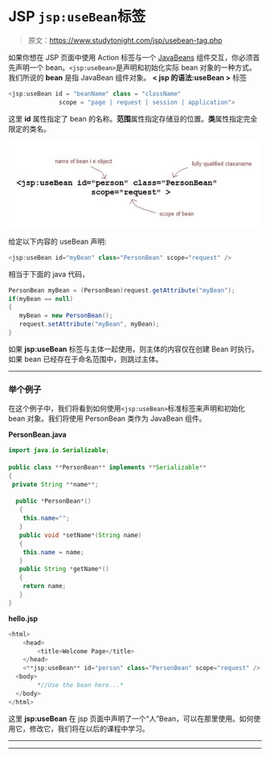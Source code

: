 # JSP `jsp:useBean`标签

> 原文：<https://www.studytonight.com/jsp/usebean-tag.php>

如果你想在 JSP 页面中使用 Action 标签与一个 [JavaBeans](javabeans-component.php) 组件交互，你必须首先声明一个 bean。`<jsp:useBean>`是声明和初始化实际 bean 对象的一种方式。我们所说的 **bean** 是指 JavaBean 组件对象。 **< jsp 的语法:useBean >** 标签

```java
<jsp:useBean id = "beanName" class = "className" 
              scope = "page | request | session | application"> 
```

这里 **id** 属性指定了 bean 的名称。**范围**属性指定存储豆的位置。**类**属性指定完全限定的类名。

![useBean Tag in JSP](img/0f93d3053a6c87b1fda7733caf8f5c27.png)

给定以下内容的 useBean 声明:

```java
<jsp:useBean id="myBean" class="PersonBean" scope="request" /> 
```

相当于下面的 java 代码，

```java
PersonBean myBean = (PersonBean)request.getAttribute("myBean");
if(myBean == null)
{
   myBean = new PersonBean();
   request.setAttribute("myBean", myBean);
} 
```

如果 **jsp:useBean** 标签与主体一起使用，则主体的内容仅在创建 Bean 时执行。如果 bean 已经存在于命名范围中，则跳过主体。

* * *

### 举个例子

在这个例子中，我们将看到如何使用`<jsp:useBean>`标准标签来声明和初始化 bean 对象。我们将使用 PersonBean 类作为 JavaBean 组件。

**PersonBean.java**

```java
import java.io.Serializable;

public class **PersonBean** implements **Serializable**
{
 private String **name**;

  public *PersonBean*()
   {
    this.name="";
   }
   public void *setName*(String name)
   {
    this.name = name;
   }
   public String *getName*()
   {
    return name;
   }
} 
```

**hello.jsp**

```java
<html>
    <head>
        <title>Welcome Page</title>
    </head>
    <**jsp:useBean** id="person" class="PersonBean" scope="request" />
  <body>
        *//Use the bean here...*  
  </body>
</html> 
```

这里 **jsp:useBean** 在 jsp 页面中声明了一个“人”Bean，可以在那里使用。如何使用它，修改它，我们将在以后的课程中学习。

* * *

* * *
